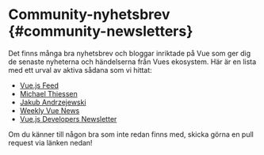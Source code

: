 # Community-nyhetsbrev {#community-newsletters}

Det finns många bra nyhetsbrev och bloggar inriktade på Vue som ger dig de senaste nyheterna och händelserna från Vues ekosystem. Här är en lista med ett urval av aktiva sådana som vi hittat:

- [Vue.js Feed](https://vuejsfeed.com/)
- [Michael Thiessen](https://michaelnthiessen.com/newsletter)
- [Jakub Andrzejewski](https://dev.to/jacobandrewsky)
- [Weekly Vue News](https://weekly-vue.news/)
- [Vue.js Developers Newsletter](https://vuejsdevelopers.com/newsletter/)

Om du känner till någon bra som inte redan finns med, skicka görna en pull request via länken nedan!
